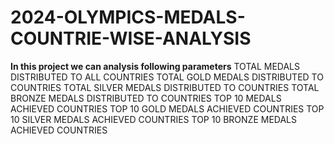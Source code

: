 # 2024-OLYMPICS-MEDALS-COUNTRIE-WISE-ANALYSIS
**In this project we can analysis following parameters**
TOTAL MEDALS DISTRIBUTED TO ALL COUNTRIES
TOTAL GOLD MEDALS DISTRIBUTED TO COUNTRIES
TOTAL SILVER MEDALS DISTRIBUTED TO COUNTRIES
TOTAL BRONZE MEDALS DISTRIBUTED TO COUNTRIES
TOP 10 MEDALS ACHIEVED COUNTRIES
TOP 10 GOLD MEDALS ACHIEVED COUNTRIES
TOP 10 SILVER MEDALS ACHIEVED COUNTRIES
TOP 10 BRONZE MEDALS ACHIEVED COUNTRIES
